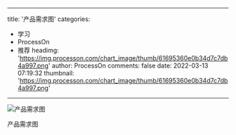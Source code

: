 
---
title: '产品需求图'
categories: 
 - 学习
 - ProcessOn
 - 推荐
headimg: 'https://img.processon.com/chart_image/thumb/61695360e0b34d7c7db4a997.png'
author: ProcessOn
comments: false
date: 2022-03-13 07:19:32
thumbnail: 'https://img.processon.com/chart_image/thumb/61695360e0b34d7c7db4a997.png'
---

<div>   
<img class="thumb" alt="产品需求图" src="https://img.processon.com/chart_image/thumb/61695360e0b34d7c7db4a997.png" referrerpolicy="no-referrer">
<p>产品需求图</p>  
</div>
            